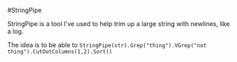 #StringPipe

StringPipe is a tool I've used to help trim up a large string with newlines, like a log.

The idea is to be able to `StringPipe(str).Grep("thing").VGrep("not thing").CutOutColumns(1,2).Sort()`